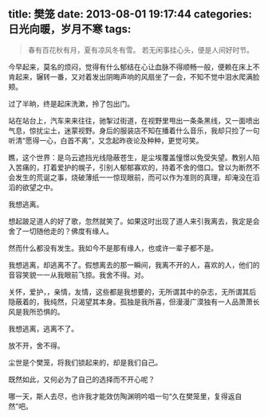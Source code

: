 title: 樊笼 
date: 2013-08-01 19:17:44 
categories: 日光向暖，岁月不寒
tags: 
---

>春有百花秋有月，夏有凉风冬有雪。
>若无闲事挂心头，便是人间好时节。

今早起来，莫名的烦闷，觉得有什么郁结在心让血脉不得顺畅一般，便赖在床上不肯起来，辗转一番，又对着发出阴晦声响的风扇坐了一会，不知不觉中泪水爬满脸颊。

过了半晌，终是起床洗漱，拎了包出门。

<!-- more -->

站在站台上，汽车来来往往，驰掣过街道，在视野里甩出一条条黑线，又一面喷出气息，惊扰尘土，迷蒙视野。身后的服装店不知在播着什么音乐，我却只捡了一句听清“愿得一心，白首不离”，又念起昨夜论及种种，更觉可笑。

瞧，这个世界：是乌云遮挡光线隐蔽苍生，是尘埃覆盖憧憬以免受失望。教别人陷入苦痛的，打着爱护的幌子，引别人郁郁寡欢的，持着不舍的借口。曾以为断然不会发生的荒诞之事，烧破薄纸一一惊现眼前，而可以作为准则的真理，却淹没在滔滔的欲望之中。

我想逃离。

想起跛足道人的好了歌，忽然就笑了。如果这时出现了道人来引我离去，我定是会舍了一切随他走的？佛度有缘人。

然而什么都没有发生。我如今不是那有缘人，也或许一辈子都不是。

我想逃离，却逃离不了。假想离去的那一瞬间，我离不开的人，喜欢的人，他们的音容笑貌一一从我眼前飞掠。我舍不得。对。

关怀，爱护，，亲情，友情，这些都是我想要的，无所谓其中的杂志，无所谓其后隐蔽着的，我纯然，只渴望其本身。孤独是我所喜，但漫漫广漠独有一人品萧萧长风是我所恐惧的。

我想逃离，逃离不了。

放不开，舍不得。

尘世是个樊笼，将我们锁起来的，却是我们自己。

既然如此，又何必为了自己的选择而不开心呢？

哪一天，斯人去尽，也许我才能效仿陶渊明吟唱一句“久在樊笼里，复得返自然”吧。